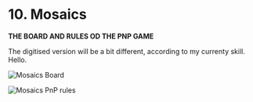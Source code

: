 # 10. Mosaics

**THE BOARD AND RULES OD THE PNP GAME**

The digitised version will be a bit different, according to my currenty skill. Hello.

![Mosaics Board](assets/mosaics-presentation\_2.jpg)

![Mosaics PnP rules](assets/mosaics-presentation\_1.jpg)
